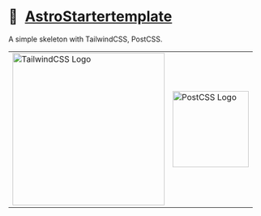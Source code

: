 # 📄 [AstroStartertemplate]

A simple skeleton with TailwindCSS, PostCSS.

<table>
	<tr>
		<td>
			<picture>
				<source media="(prefers-color-scheme: dark)" srcset="https://NikolaHristov.Tech/Image/GitHub/tailwindcss-logotype-white.svg">
				<source media="(prefers-color-scheme: light)" srcset="https://NikolaHristov.Tech/Image/GitHub/tailwindcss-logotype.svg">
				<img alt="TailwindCSS Logo" src="https://NikolaHristov.Tech/Image/GitHub/tailwindcss-logotype-white.svg" width="300" />
			</picture>
		</td>
    	<td>
    		<picture>
    			<source media="(prefers-color-scheme: dark)" srcset="https://NikolaHristov.Tech/Image/GitHub/postcss.svg">
    			<img alt="PostCSS Logo" src="https://NikolaHristov.Tech/Image/GitHub/postcss.svg" width="150" />
    		</picture>
    	</td>
    </tr>
</table>

[AstroStartertemplate]: https://NPMJS.Org/astro-starter-template
